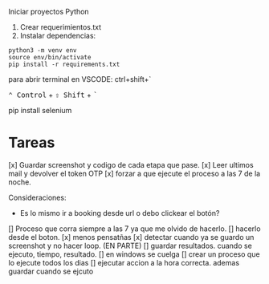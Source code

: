 Iniciar proyectos Python

1. Crear requerimientos.txt
2. Instalar dependencias:
```console
python3 -m venv env
source env/bin/activate 
pip install -r requirements.txt
```

para abrir terminal en VSCODE: ctrl+shift+`

<kbd>⌃ Control</kbd> + <kbd>⇧ Shift</kbd> + <kbd>`</kbd>

pip install selenium

# Tareas
[x] Guardar screenshot y codigo de cada etapa que pase.
[x] Leer ultimos mail y devolver el token OTP
[x] forzar a que ejecute el proceso a las 7 de la noche.

Consideraciones:
* Es lo mismo ir a booking desde url o debo clickear el botón?

[] Proceso que corra siempre a las 7 ya que me olvido de hacerlo.
[] hacerlo desde el boton.
[x] menos pensatñas
[x] detectar cuando ya se guardo un screenshot y no hacer loop. (EN PARTE)
[] guardar resultados. cuando se ejecuto, tiempo, resultado.
[] en windows se cuelga
[] crear un proceso que lo ejecute todos los dias
[] ejecutar accion a la hora correcta. ademas guardar cuando se ejcuto



